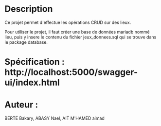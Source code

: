 # Description
Ce projet permet d'effectue les opérations CRUD sur des lieux.

Pour utiliser le projet, il faut créer une base de données mariadb nommé lieu, puis y insere le
contenu du fichier jeux_donnees.sql qui se trouve dans le package database.

# Spécification : http://localhost:5000/swagger-ui/index.html

# Auteur : 
BERTE Bakary, ABASY Nael, AIT M'HAMED aimad
